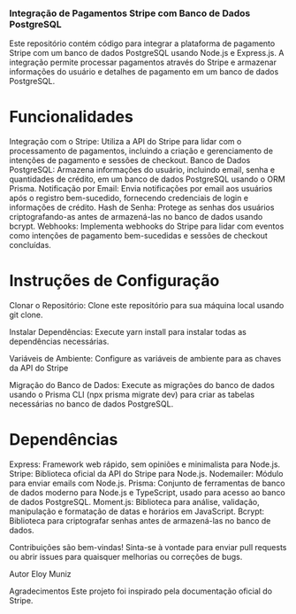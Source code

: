 ### Integração de Pagamentos Stripe com Banco de Dados PostgreSQL

Este repositório contém código para integrar a plataforma de pagamento Stripe com um banco de dados PostgreSQL usando Node.js e Express.js. A integração permite processar pagamentos através do Stripe e armazenar informações do usuário e detalhes de pagamento em um banco de dados PostgreSQL.

# Funcionalidades

Integração com o Stripe: Utiliza a API do Stripe para lidar com o processamento de pagamentos, incluindo a criação e gerenciamento de intenções de pagamento e sessões de checkout.
Banco de Dados PostgreSQL: Armazena informações do usuário, incluindo email, senha e quantidades de crédito, em um banco de dados PostgreSQL usando o ORM Prisma.
Notificação por Email: Envia notificações por email aos usuários após o registro bem-sucedido, fornecendo credenciais de login e informações de crédito.
Hash de Senha: Protege as senhas dos usuários criptografando-as antes de armazená-las no banco de dados usando bcrypt.
Webhooks: Implementa webhooks do Stripe para lidar com eventos como intenções de pagamento bem-sucedidas e sessões de checkout concluídas.

# Instruções de Configuração

Clonar o Repositório: Clone este repositório para sua máquina local usando git clone.

Instalar Dependências: Execute yarn install para instalar todas as dependências necessárias.

Variáveis de Ambiente: Configure as variáveis de ambiente para as chaves da API do Stripe

Migração do Banco de Dados: Execute as migrações do banco de dados usando o Prisma CLI (npx prisma migrate dev) para criar as tabelas necessárias no banco de dados PostgreSQL.

# Dependências

Express: Framework web rápido, sem opiniões e minimalista para Node.js.
Stripe: Biblioteca oficial da API do Stripe para Node.js.
Nodemailer: Módulo para enviar emails com Node.js.
Prisma: Conjunto de ferramentas de banco de dados moderno para Node.js e TypeScript, usado para acesso ao banco de dados PostgreSQL.
Moment.js: Biblioteca para análise, validação, manipulação e formatação de datas e horários em JavaScript.
Bcrypt: Biblioteca para criptografar senhas antes de armazená-las no banco de dados.

Contribuições são bem-vindas! Sinta-se à vontade para enviar pull requests ou abrir issues para quaisquer melhorias ou correções de bugs.

Autor
Eloy Muniz

Agradecimentos
Este projeto foi inspirado pela documentação oficial do Stripe.

